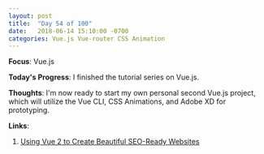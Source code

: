 ```yaml
---
layout: post
title:  "Day 54 of 100"
date:   2018-06-14 15:10:00 -0700
categories: Vue.js Vue-router CSS Animation
---
```


**Focus**: Vue.js 

**Today's Progress**: I finished the tutorial series on Vue.js. 

**Thoughts**: I'm now ready to start my own personal second Vue.js project, which will utilize the Vue CLI, CSS Animations, and Adobe XD for prototyping. 


**Links**: 
1. [Using Vue 2 to Create Beautiful SEO-Ready Websites](https://coursetro.com/courses/24/Using-Vue-2-to-Create-Beautiful-SEO-Ready-Websites)